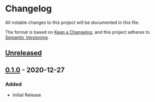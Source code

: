 # Changelog

All notable changes to this project will be documented in this file.

The format is based on [Keep a Changelog](https://keepachangelog.com/en/1.0.0/),
and this project adheres to [Semantic Versioning](https://semver.org/spec/v2.0.0.html).

## [Unreleased]

## [0.1.0] - 2020-12-27

### Added

- Initial Release

[unreleased]: https://github.com/yasuyuky/wagon/compare/v0.1.0...HEAD
[0.1.0]: https://github.com/yasuyuky/wagon/releases/tag/v0.1.0
